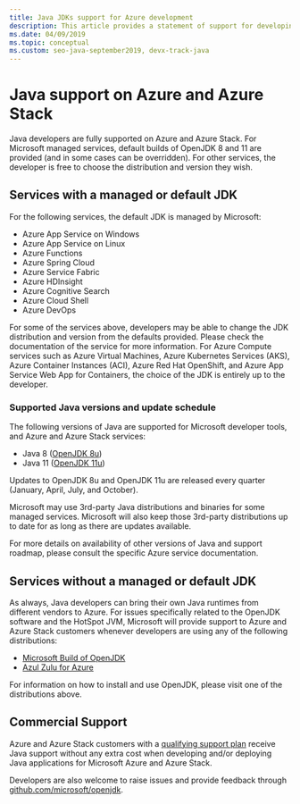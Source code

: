 ```yaml
---
title: Java JDKs support for Azure development
description: This article provides a statement of support for developing and running Java applications on Azure and Azure Stack.
ms.date: 04/09/2019
ms.topic: conceptual
ms.custom: seo-java-september2019, devx-track-java
---
```


# Java support on Azure and Azure Stack

Java developers are fully supported on Azure and Azure Stack. For Microsoft managed services, default builds of OpenJDK 8 and 11 are provided (and in some cases can be overridden). For other services, the developer is free to choose the distribution and version they wish.

## Services with a managed or default JDK

For the following services, the default JDK is managed by Microsoft:

* Azure App Service on Windows
* Azure App Service on Linux
* Azure Functions
* Azure Spring Cloud
* Azure Service Fabric
* Azure HDInsight
* Azure Cognitive Search
* Azure Cloud Shell
* Azure DevOps

For some of the services above, developers may be able to change the JDK distribution and version from the defaults provided. Please check the documentation of the service for more information. For Azure Compute services such as Azure Virtual Machines, Azure Kubernetes Services (AKS), Azure Container Instances (ACI), Azure Red Hat OpenShift, and Azure App Service Web App for Containers, the choice of the JDK is entirely up to the developer.

### Supported Java versions and update schedule

The following versions of Java are supported for Microsoft developer tools, and Azure and Azure Stack services:

* Java 8 ([OpenJDK 8u](https://wiki.openjdk.java.net/display/jdk8u)) 
* Java 11 ([OpenJDK 11u](https://wiki.openjdk.java.net/display/JDKUpdates/JDK11u))

Updates to OpenJDK 8u and OpenJDK 11u are released every quarter (January, April, July, and October).

Microsoft may use 3rd-party Java distributions and binaries for some managed services. Microsoft will also keep those 3rd-party distributions up to date for as long as there are updates available.

For more details on availability of other versions of Java and support roadmap, please consult the specific Azure service documentation.

## Services without a managed or default JDK

As always, Java developers can bring their own Java runtimes from different vendors to Azure. For issues specifically related to the OpenJDK software and the HotSpot JVM, Microsoft will provide support to Azure and Azure Stack customers whenever developers are using any of the following distributions:

* [Microsoft Build of OpenJDK](https://www.microsoft.com/openjdk)
* [Azul Zulu for Azure](https://www.azul.com/downloads/azure-only/zulu/)

For information on how to install and use OpenJDK, please visit one of the distributions above.

## Commercial Support

Azure and Azure Stack customers with a [qualifying support plan](https://azure.microsoft.com/en-ca/support/plans/) receive Java support without any extra cost when developing and/or deploying Java applications for Microsoft Azure and Azure Stack. 

Developers are also welcome to raise issues and provide feedback through [github.com/microsoft/openjdk](https://github.com/microsoft/openjdk).
